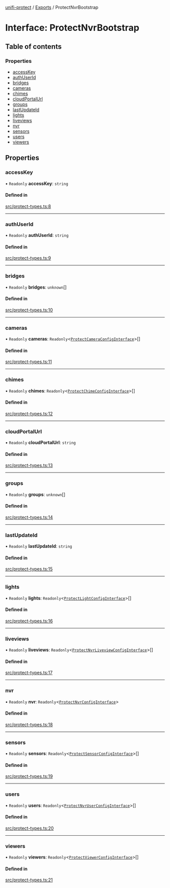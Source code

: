 [unifi-protect](../README.md) / [Exports](../modules.md) / ProtectNvrBootstrap

# Interface: ProtectNvrBootstrap

## Table of contents

### Properties

- [accessKey](ProtectNvrBootstrap.md#accesskey)
- [authUserId](ProtectNvrBootstrap.md#authuserid)
- [bridges](ProtectNvrBootstrap.md#bridges)
- [cameras](ProtectNvrBootstrap.md#cameras)
- [chimes](ProtectNvrBootstrap.md#chimes)
- [cloudPortalUrl](ProtectNvrBootstrap.md#cloudportalurl)
- [groups](ProtectNvrBootstrap.md#groups)
- [lastUpdateId](ProtectNvrBootstrap.md#lastupdateid)
- [lights](ProtectNvrBootstrap.md#lights)
- [liveviews](ProtectNvrBootstrap.md#liveviews)
- [nvr](ProtectNvrBootstrap.md#nvr)
- [sensors](ProtectNvrBootstrap.md#sensors)
- [users](ProtectNvrBootstrap.md#users)
- [viewers](ProtectNvrBootstrap.md#viewers)

## Properties

### accessKey

• `Readonly` **accessKey**: `string`

#### Defined in

[src/protect-types.ts:8](https://github.com/hjdhjd/unifi-protect/blob/393789fc061eae4a69212a8c6e68b2ee3c4f0dc2/src/protect-types.ts#L8)

___

### authUserId

• `Readonly` **authUserId**: `string`

#### Defined in

[src/protect-types.ts:9](https://github.com/hjdhjd/unifi-protect/blob/393789fc061eae4a69212a8c6e68b2ee3c4f0dc2/src/protect-types.ts#L9)

___

### bridges

• `Readonly` **bridges**: `unknown`[]

#### Defined in

[src/protect-types.ts:10](https://github.com/hjdhjd/unifi-protect/blob/393789fc061eae4a69212a8c6e68b2ee3c4f0dc2/src/protect-types.ts#L10)

___

### cameras

• `Readonly` **cameras**: `Readonly`\<[`ProtectCameraConfigInterface`](ProtectCameraConfigInterface.md)\>[]

#### Defined in

[src/protect-types.ts:11](https://github.com/hjdhjd/unifi-protect/blob/393789fc061eae4a69212a8c6e68b2ee3c4f0dc2/src/protect-types.ts#L11)

___

### chimes

• `Readonly` **chimes**: `Readonly`\<[`ProtectChimeConfigInterface`](ProtectChimeConfigInterface.md)\>[]

#### Defined in

[src/protect-types.ts:12](https://github.com/hjdhjd/unifi-protect/blob/393789fc061eae4a69212a8c6e68b2ee3c4f0dc2/src/protect-types.ts#L12)

___

### cloudPortalUrl

• `Readonly` **cloudPortalUrl**: `string`

#### Defined in

[src/protect-types.ts:13](https://github.com/hjdhjd/unifi-protect/blob/393789fc061eae4a69212a8c6e68b2ee3c4f0dc2/src/protect-types.ts#L13)

___

### groups

• `Readonly` **groups**: `unknown`[]

#### Defined in

[src/protect-types.ts:14](https://github.com/hjdhjd/unifi-protect/blob/393789fc061eae4a69212a8c6e68b2ee3c4f0dc2/src/protect-types.ts#L14)

___

### lastUpdateId

• `Readonly` **lastUpdateId**: `string`

#### Defined in

[src/protect-types.ts:15](https://github.com/hjdhjd/unifi-protect/blob/393789fc061eae4a69212a8c6e68b2ee3c4f0dc2/src/protect-types.ts#L15)

___

### lights

• `Readonly` **lights**: `Readonly`\<[`ProtectLightConfigInterface`](ProtectLightConfigInterface.md)\>[]

#### Defined in

[src/protect-types.ts:16](https://github.com/hjdhjd/unifi-protect/blob/393789fc061eae4a69212a8c6e68b2ee3c4f0dc2/src/protect-types.ts#L16)

___

### liveviews

• `Readonly` **liveviews**: `Readonly`\<[`ProtectNvrLiveviewConfigInterface`](ProtectNvrLiveviewConfigInterface.md)\>[]

#### Defined in

[src/protect-types.ts:17](https://github.com/hjdhjd/unifi-protect/blob/393789fc061eae4a69212a8c6e68b2ee3c4f0dc2/src/protect-types.ts#L17)

___

### nvr

• `Readonly` **nvr**: `Readonly`\<[`ProtectNvrConfigInterface`](ProtectNvrConfigInterface.md)\>

#### Defined in

[src/protect-types.ts:18](https://github.com/hjdhjd/unifi-protect/blob/393789fc061eae4a69212a8c6e68b2ee3c4f0dc2/src/protect-types.ts#L18)

___

### sensors

• `Readonly` **sensors**: `Readonly`\<[`ProtectSensorConfigInterface`](ProtectSensorConfigInterface.md)\>[]

#### Defined in

[src/protect-types.ts:19](https://github.com/hjdhjd/unifi-protect/blob/393789fc061eae4a69212a8c6e68b2ee3c4f0dc2/src/protect-types.ts#L19)

___

### users

• `Readonly` **users**: `Readonly`\<[`ProtectNvrUserConfigInterface`](ProtectNvrUserConfigInterface.md)\>[]

#### Defined in

[src/protect-types.ts:20](https://github.com/hjdhjd/unifi-protect/blob/393789fc061eae4a69212a8c6e68b2ee3c4f0dc2/src/protect-types.ts#L20)

___

### viewers

• `Readonly` **viewers**: `Readonly`\<[`ProtectViewerConfigInterface`](ProtectViewerConfigInterface.md)\>[]

#### Defined in

[src/protect-types.ts:21](https://github.com/hjdhjd/unifi-protect/blob/393789fc061eae4a69212a8c6e68b2ee3c4f0dc2/src/protect-types.ts#L21)
